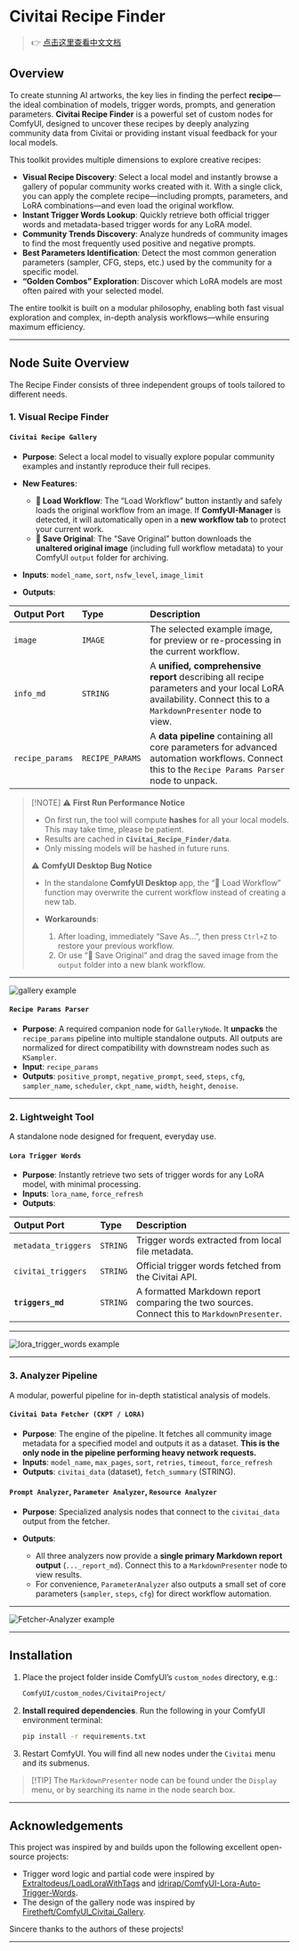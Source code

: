 # Civitai Recipe Finder

> 👉 [点击这里查看中文文档](./README_ZH.md)

## Overview

To create stunning AI artworks, the key lies in finding the perfect **recipe**—the ideal combination of models, trigger words, prompts, and generation parameters. **Civitai Recipe Finder** is a powerful set of custom nodes for ComfyUI, designed to uncover these recipes by deeply analyzing community data from Civitai or providing instant visual feedback for your local models.

This toolkit provides multiple dimensions to explore creative recipes:

* **Visual Recipe Discovery**: Select a local model and instantly browse a gallery of popular community works created with it. With a single click, you can apply the complete recipe—including prompts, parameters, and LoRA combinations—and even load the original workflow.
* **Instant Trigger Words Lookup**: Quickly retrieve both official trigger words and metadata-based trigger words for any LoRA model.
* **Community Trends Discovery**: Analyze hundreds of community images to find the most frequently used positive and negative prompts.
* **Best Parameters Identification**: Detect the most common generation parameters (sampler, CFG, steps, etc.) used by the community for a specific model.
* **“Golden Combos” Exploration**: Discover which LoRA models are most often paired with your selected model.

The entire toolkit is built on a modular philosophy, enabling both fast visual exploration and complex, in-depth analysis workflows—while ensuring maximum efficiency.

---

## Node Suite Overview

The Recipe Finder consists of three independent groups of tools tailored to different needs.

### 1. Visual Recipe Finder

#### `Civitai Recipe Gallery`

* **Purpose**: Select a local model to visually explore popular community examples and instantly reproduce their full recipes.
* **New Features**:

  * **🚀 Load Workflow**: The “Load Workflow” button instantly and safely loads the original workflow from an image. If **ComfyUI-Manager** is detected, it will automatically open in a **new workflow tab** to protect your current work.
  * **💾 Save Original**: The “Save Original” button downloads the **unaltered original image** (including full workflow metadata) to your ComfyUI `output` folder for archiving.
* **Inputs**: `model_name`, `sort`, `nsfw_level`, `image_limit`
* **Outputs**:

| Output Port     | Type            | Description                                                                                                                                                |
| :-------------- | :-------------- | :--------------------------------------------------------------------------------------------------------------------------------------------------------- |
| `image`         | `IMAGE`         | The selected example image, for preview or re-processing in the current workflow.                                                                          |
| `info_md`       | `STRING`        | A **unified, comprehensive report** describing all recipe parameters and your local LoRA availability. Connect this to a `MarkdownPresenter` node to view. |
| `recipe_params` | `RECIPE_PARAMS` | A **data pipeline** containing all core parameters for advanced automation workflows. Connect this to the `Recipe Params Parser` node to unpack.           |

> \[!NOTE]
> ⚠️ **First Run Performance Notice**
>
> * On first run, the tool will compute **hashes** for all your local models. This may take time, please be patient.
> * Results are cached in **`Civitai_Recipe_Finder/data`**.
> * Only missing models will be hashed in future runs.
>
> ⚠️ **ComfyUI Desktop Bug Notice**
>
> * In the standalone **ComfyUI Desktop** app, the “🚀 Load Workflow” function may overwrite the current workflow instead of creating a new tab.
> * **Workarounds**:
>
>   1. After loading, immediately “Save As...”, then press `Ctrl+Z` to restore your previous workflow.
>   2. Or use “💾 Save Original” and drag the saved image from the `output` folder into a new blank workflow.

---

![gallery example](./image/gallery.png)

#### `Recipe Params Parser`

* **Purpose**: A required companion node for `GalleryNode`. It **unpacks** the `recipe_params` pipeline into multiple standalone outputs. All outputs are normalized for direct compatibility with downstream nodes such as `KSampler`.
* **Input**: `recipe_params`
* **Outputs**: `positive_prompt`, `negative_prompt`, `seed`, `steps`, `cfg`, `sampler_name`, `scheduler`, `ckpt_name`, `width`, `height`, `denoise`.

---

### 2. Lightweight Tool

A standalone node designed for frequent, everyday use.

#### `Lora Trigger Words`

* **Purpose**: Instantly retrieve two sets of trigger words for any LoRA model, with minimal processing.
* **Inputs**: `lora_name`, `force_refresh`
* **Outputs**:

| Output Port         | Type     | Description                                                                                 |
| :------------------ | :------- | :------------------------------------------------------------------------------------------ |
| `metadata_triggers` | `STRING` | Trigger words extracted from local file metadata.                                           |
| `civitai_triggers`  | `STRING` | Official trigger words fetched from the Civitai API.                                        |
| **`triggers_md`**   | `STRING` | A formatted Markdown report comparing the two sources. Connect this to `MarkdownPresenter`. |

---

![lora\_trigger\_words example](./image/lora_trigger_words.png)

---

### 3. Analyzer Pipeline

A modular, powerful pipeline for in-depth statistical analysis of models.

#### `Civitai Data Fetcher (CKPT / LORA)`

* **Purpose**: The engine of the pipeline. It fetches all community image metadata for a specified model and outputs it as a dataset. **This is the only node in the pipeline performing heavy network requests.**
* **Inputs**: `model_name`, `max_pages`, `sort`, `retries`, `timeout`, `force_refresh`
* **Outputs**: `civitai_data` (dataset), `fetch_summary` (STRING).

#### `Prompt Analyzer`, `Parameter Analyzer`, `Resource Analyzer`

* **Purpose**: Specialized analysis nodes that connect to the `civitai_data` output from the fetcher.
* **Outputs**:

  * All three analyzers now provide a **single primary Markdown report output** (`..._report_md`). Connect this to a `MarkdownPresenter` node to view results.
  * For convenience, `ParameterAnalyzer` also outputs a small set of core parameters (`sampler`, `steps`, `cfg`) for direct workflow automation.

---

![Fetcher-Analyzer example](./image/F-A_workflow.png)

---

## Installation

1. Place the project folder inside ComfyUI’s `custom_nodes` directory, e.g.:

   ```bash
   ComfyUI/custom_nodes/CivitaiProject/
   ```
2. **Install required dependencies**. Run the following in your ComfyUI environment terminal:

   ```bash
   pip install -r requirements.txt
   ```
3. Restart ComfyUI. You will find all new nodes under the `Civitai` menu and its submenus.

> \[!TIP]
> The `MarkdownPresenter` node can be found under the `Display` menu, or by searching its name in the node search box.

---

## Acknowledgements

This project was inspired by and builds upon the following excellent open-source projects:

* Trigger word logic and partial code were inspired by [Extraltodeus/LoadLoraWithTags](https://github.com/Extraltodeus/LoadLoraWithTags) and [idrirap/ComfyUI-Lora-Auto-Trigger-Words](https://github.com/idrirap/ComfyUI-Lora-Auto-Trigger-Words).
* The design of the gallery node was inspired by [Firetheft/ComfyUI\_Civitai\_Gallery](https://github.com/Firetheft/ComfyUI_Civitai_Gallery).

Sincere thanks to the authors of these projects!

---